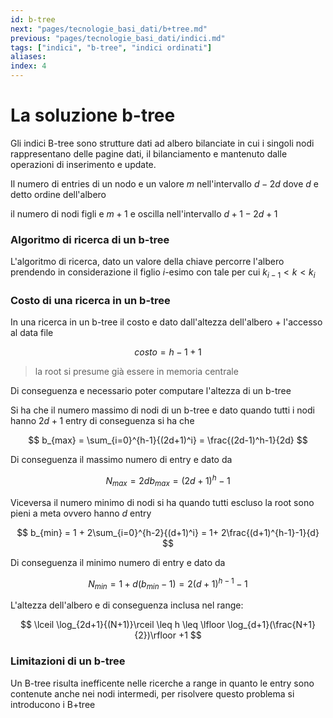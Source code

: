 ```yaml
---
id: b-tree
next: "pages/tecnologie_basi_dati/b+tree.md"
previous: "pages/tecnologie_basi_dati/indici.md"
tags: ["indici", "b-tree", "indici ordinati"]
aliases: 
index: 4
---
```


# La soluzione b-tree

Gli indici B-tree sono strutture dati ad albero bilanciate in cui i singoli nodi rappresentano delle pagine dati, il bilanciamento e mantenuto dalle operazioni di inserimento e update.

Il numero di entries di un nodo e un valore $m$ nell'intervallo $d-2d$ dove $d$ e detto ordine dell'albero

il numero di nodi figli e $m+1$ e oscilla nell'intervallo $d+1 - 2d+1$

### Algoritmo di ricerca di un b-tree

L'algoritmo di ricerca, dato un valore della chiave percorre l'albero prendendo in considerazione il figlio $i$-esimo con tale per cui $k_{i-1}<k<k_i$ 

### Costo di una ricerca in un b-tree

In una ricerca in un b-tree il costo e dato dall'altezza dell'albero + l'accesso al data file

$$
costo = h - 1 + 1
$$
> la root si presume già essere in memoria centrale

Di conseguenza e necessario poter computare l'altezza di un b-tree

Si ha che il numero massimo di nodi di un b-tree e dato quando tutti i nodi hanno $2d+1$ entry di conseguenza si ha che

$$
b_{max} = \sum_{i=0}^{h-1}{(2d+1)^i} = \frac{(2d-1)^h-1}{2d}
$$

Di conseguenza il massimo numero di entry e dato da

$$
N_{max} = 2db_{max} = (2d +1)^h -1
$$

Viceversa il numero minimo di nodi si ha quando tutti escluso la root sono pieni a meta ovvero hanno $d$ entry

$$
b_{min} = 1 + 2\sum_{i=0}^{h-2}{(d+1)^i} = 1+ 2\frac{(d+1)^{h-1}-1}{d}
$$

Di conseguenza il minimo numero di entry e dato da

$$
N_{min} = 1 + d(b_{min}- 1) = 2(d +1)^{h-1} -1
$$

L'altezza dell'albero e di conseguenza inclusa nel range:

$$
\lceil \log_{2d+1}{(N+1)}\rceil \leq h \leq \lfloor \log_{d+1}(\frac{N+1}{2})\rfloor +1
$$

### Limitazioni di un b-tree

Un B-tree risulta inefficente nelle ricerche a range in quanto le entry sono contenute anche nei nodi intermedi, per risolvere questo problema si introducono i B+tree
